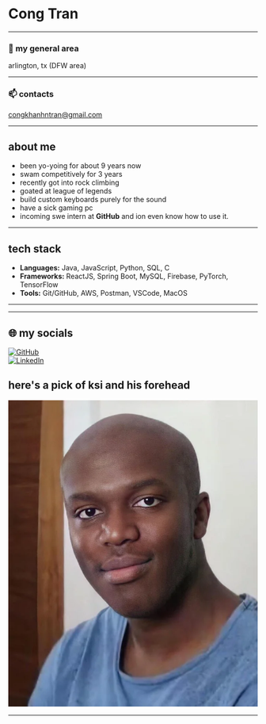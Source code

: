 # Cong Tran  

---

### 📍 my general area  
arlington, tx  (DFW area)

---

### 📫 contacts  
[congkhanhntran@gmail.com](mailto:congkhanhntran@gmail.com)  

---

## about me 
- been yo-yoing for about 9 years now
- swam competitively for 3 years
- recently got into rock climbing
- goated at league of legends
- build custom keyboards purely for the sound
- have a sick gaming pc 
- incoming swe intern at **GitHub** and ion even know how to use it. 

---

## tech stack 
- **Languages:** Java, JavaScript, Python, SQL, C 
- **Frameworks:**  ReactJS, Spring Boot, MySQL, Firebase, PyTorch, TensorFlow  
- **Tools:** Git/GitHub, AWS, Postman, VSCode, MacOS

---


---

## 🌐 my socials  
[![GitHub](https://raw.githubusercontent.com/danielcranney/readme-generator/main/public/icons/socials/github.svg)](https://github.com/cong-n-tran)  
[![LinkedIn](https://raw.githubusercontent.com/danielcranney/readme-generator/main/public/icons/socials/linkedin.svg)](https://www.linkedin.com/in/cong-n-tran/)  

## here's a pick of ksi and his forehead
![Alt Text](ksi_forehead.webp)

---
